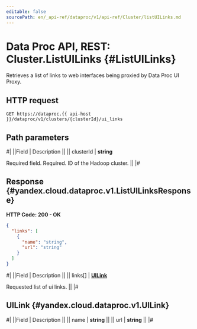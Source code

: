 ```yaml
---
editable: false
sourcePath: en/_api-ref/dataproc/v1/api-ref/Cluster/listUILinks.md
---
```


# Data Proc API, REST: Cluster.ListUILinks {#ListUILinks}

Retrieves a list of links to web interfaces being proxied by Data Proc UI Proxy.

## HTTP request

```
GET https://dataproc.{{ api-host }}/dataproc/v1/clusters/{clusterId}/ui_links
```

## Path parameters

#|
||Field | Description ||
|| clusterId | **string**

Required field. Required. ID of the Hadoop cluster. ||
|#

## Response {#yandex.cloud.dataproc.v1.ListUILinksResponse}

**HTTP Code: 200 - OK**

```json
{
  "links": [
    {
      "name": "string",
      "url": "string"
    }
  ]
}
```

#|
||Field | Description ||
|| links[] | **[UILink](#yandex.cloud.dataproc.v1.UILink)**

Requested list of ui links. ||
|#

## UILink {#yandex.cloud.dataproc.v1.UILink}

#|
||Field | Description ||
|| name | **string** ||
|| url | **string** ||
|#